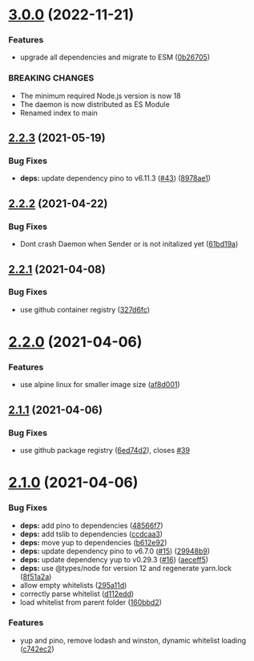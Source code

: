 # [3.0.0](https://github.com/Einfach-Gaming/egmrp-daemon/compare/v2.2.3...v3.0.0) (2022-11-21)


### Features

* upgrade all dependencies and migrate to ESM ([0b26705](https://github.com/Einfach-Gaming/egmrp-daemon/commit/0b267055eba67bfc7f72ed197ff108fd76a32605))


### BREAKING CHANGES

* The minimum required Node.js version is now 18
* The daemon is now distributed as ES Module
* Renamed index to main

## [2.2.3](https://github.com/Einfach-Gaming/egmrp-daemon/compare/v2.2.2...v2.2.3) (2021-05-19)


### Bug Fixes

* **deps:** update dependency pino to v6.11.3 ([#43](https://github.com/Einfach-Gaming/egmrp-daemon/issues/43)) ([8978ae1](https://github.com/Einfach-Gaming/egmrp-daemon/commit/8978ae1e1742220d121359083fb529f8b0c3242a))

## [2.2.2](https://github.com/Einfach-Gaming/egmrp-daemon/compare/v2.2.1...v2.2.2) (2021-04-22)


### Bug Fixes

* Dont crash Daemon when Sender or is not initalized yet ([61bd19a](https://github.com/Einfach-Gaming/egmrp-daemon/commit/61bd19a91b8ce96123468eb19dd1772d3b9ad6dd))

## [2.2.1](https://github.com/Einfach-Gaming/egmrp-daemon/compare/v2.2.0...v2.2.1) (2021-04-08)


### Bug Fixes

* use github container registry ([327d6fc](https://github.com/Einfach-Gaming/egmrp-daemon/commit/327d6fc23e259cc34d1c87ccc63e9c249e72b671))

# [2.2.0](https://github.com/Einfach-Gaming/egmrp-daemon/compare/v2.1.1...v2.2.0) (2021-04-06)


### Features

* use alpine linux for smaller image size ([af8d001](https://github.com/Einfach-Gaming/egmrp-daemon/commit/af8d001e282377e474f48110f385c4811590de86))

## [2.1.1](https://github.com/Einfach-Gaming/egmrp-daemon/compare/v2.1.0...v2.1.1) (2021-04-06)


### Bug Fixes

* use github package registry ([6ed74d2](https://github.com/Einfach-Gaming/egmrp-daemon/commit/6ed74d208a9061531c7f610f5fc0c52c26f0d772)), closes [#39](https://github.com/Einfach-Gaming/egmrp-daemon/issues/39)

# [2.1.0](https://github.com/Einfach-Gaming/egmrp-daemon/compare/v2.0.4...v2.1.0) (2021-04-06)


### Bug Fixes

* **deps:** add pino to dependencies ([48566f7](https://github.com/Einfach-Gaming/egmrp-daemon/commit/48566f7faf7fb36792389d528339427af5bbbb3c))
* **deps:** add tslib to dependencies ([ccdcaa3](https://github.com/Einfach-Gaming/egmrp-daemon/commit/ccdcaa32615a5253456c2acb9422f76c50ed2bd1))
* **deps:** move yup to dependencies ([b612e92](https://github.com/Einfach-Gaming/egmrp-daemon/commit/b612e92bdd1e1a5b42db37e3dfc5eaeeac8918c5))
* **deps:** update dependency pino to v6.7.0 ([#15](https://github.com/Einfach-Gaming/egmrp-daemon/issues/15)) ([29948b9](https://github.com/Einfach-Gaming/egmrp-daemon/commit/29948b9fc62d6c89435ab659167370b2ee928095))
* **deps:** update dependency yup to v0.29.3 ([#16](https://github.com/Einfach-Gaming/egmrp-daemon/issues/16)) ([aeceff5](https://github.com/Einfach-Gaming/egmrp-daemon/commit/aeceff59a4e25eb5e5e2753d367914eaf6be276a))
* **deps:** use @types/node for version 12 and regenerate yarn.lock ([8f51a2a](https://github.com/Einfach-Gaming/egmrp-daemon/commit/8f51a2a996307c522ebb395aa502bbb3894d597d))
* allow empty whitelists ([295a11d](https://github.com/Einfach-Gaming/egmrp-daemon/commit/295a11de8c2cb1d512167c9e4b057cae6b8408cf))
* correctly parse whitelist ([d112edd](https://github.com/Einfach-Gaming/egmrp-daemon/commit/d112edd126dc4ecdb02ed4552211a06512d4f5df))
* load whitelist from parent folder ([160bbd2](https://github.com/Einfach-Gaming/egmrp-daemon/commit/160bbd23e42f0fbaf31e0a4b25b8bae79000948e))


### Features

* yup and pino, remove lodash and winston, dynamic whitelist loading ([c742ec2](https://github.com/Einfach-Gaming/egmrp-daemon/commit/c742ec2df666035c783fd2ccff6a0cfd7bde8446))
